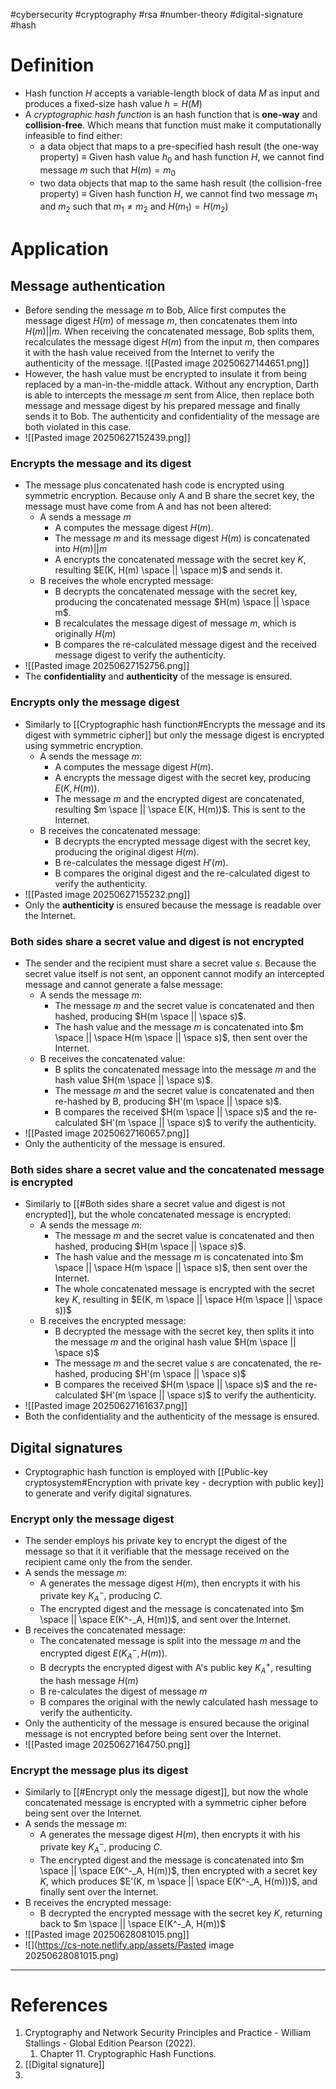 #cybersecurity   #cryptography #rsa  #number-theory #digital-signature #hash 

# Definition
- Hash function $H$ accepts a variable-length block of data $M$ as input and produces a fixed-size hash value $h = H(M)$
- A *cryptographic hash function* is an hash function that is **one-way** and **collision-free**. Which means that function must make it computationally infeasible to find either:
	- a data object that maps to a pre-specified hash result (the one-way property) $\equiv$ Given hash value $h_0$ and hash function $H$, we cannot find message $m$ such that $H(m)=m_0$  
	- two data objects that map to the same hash result (the collision-free property) $\equiv$ Given hash function $H$, we cannot find two message $m_1$ and $m_2$ such that $m_1 \neq m_2$ and $H(m_1) = H(m_2)$
# Application
## Message authentication
- Before sending the message $m$ to Bob, Alice first computes the message digest $H(m)$ of message $m$, then concatenates them into $H(m) || m$. When receiving the concatenated message, Bob splits them, recalculates the message digest $H(m)$ from the input $m$, then compares it with the hash value received from the Internet to verify the authenticity of the message. ![[Pasted image 20250627144651.png]]
- However, the hash value must be encrypted to insulate it from being replaced by a man-in-the-middle attack. Without any encryption, Darth is able to intercepts the message $m$ sent from Alice, then replace both message and message digest by his prepared message and finally sends it to Bob. The authenticity and confidentiality of the message are both violated in this case.
- ![[Pasted image 20250627152439.png]]
### Encrypts the message and its digest
- The message plus concatenated hash code is encrypted using symmetric encryption. Because only A and B share the secret key, the message must have come from A and has not been altered:
	- A sends a message $m$
		- A computes the message digest $H(m)$.
		- The message $m$ and its message digest $H(m)$ is concatenated into $H(m) || m$
		- A encrypts the concatenated message with the secret key $K$, resulting $E(K, H(m) \space || \space m)$ and sends it.
	- B receives the whole encrypted message:
		- B decrypts the concatenated message with the secret key, producing the concatenated message $H(m) \space || \space m$.
		- B recalculates the message digest of message $m$, which is originally $H(m)$
		- B compares the re-calculated message digest and the received message digest to verify the authenticity.
- ![[Pasted image 20250627152756.png]]
- The **confidentiality** and **authenticity** of the message is ensured.
### Encrypts only the message digest
- Similarly to [[Cryptographic hash function#Encrypts the message and its digest with symmetric cipher]] but only the message digest is encrypted using symmetric encryption. 
	- A sends the message $m$:
		- A computes the message digest $H(m)$.
		- A encrypts the message digest with the secret key, producing $E(K, H(m))$.
		- The message $m$ and the encrypted digest are concatenated, resulting $m \space || \space E(K, H(m))$. This is sent to the Internet.
	- B receives the concatenated message:
		- B decrypts the encrypted message digest with the secret key, producing the original digest $H(m)$.
		- B re-calculates the message digest $H'(m)$.
		- B compares the original digest and the re-calculated digest to verify the authenticity.
- ![[Pasted image 20250627155232.png]]
- Only the **authenticity** is ensured because the message is readable over the Internet.
### Both sides share a secret value and digest is not encrypted
- The sender and the recipient must share a secret value $s$. Because the secret value itself is not sent, an opponent cannot modify an intercepted message and cannot generate a false message:
	- A sends the message $m$:
		- The message $m$ and the secret value is concatenated and then hashed, producing $H(m \space || \space s)$.
		- The hash value and the message $m$ is concatenated into $m \space || \space H(m \space || \space s)$, then sent over the Internet.
	- B receives the concatenated value:
		- B splits the concatenated message into the message $m$ and the hash value $H(m \space || \space s)$.
		- The message $m$ and the secret value is concatenated and then re-hashed by B, producing $H'(m \space || \space s)$.
		- B compares the received $H(m \space || \space s)$ and the re-calculated $H'(m \space || \space s)$ to verify the authenticity.
- ![[Pasted image 20250627160657.png]]
- Only the authenticity of the message is ensured.
### Both sides share a secret value and the concatenated message is encrypted
- Similarly to [[#Both sides share a secret value and digest is not encrypted]], but the whole concatenated message is encrypted:
	- A sends the message $m$:
		- The message $m$ and the secret value is concatenated and then hashed, producing $H(m \space || \space s)$.
		- The hash value and the message $m$ is concatenated into $m \space || \space H(m \space || \space s)$, then sent over the Internet.
		- The whole concatenated message is encrypted with the secret key $K$, resulting in $E(K, m \space || \space H(m \space || \space s))$
	- B receives the encrypted message:
		- B decrypted the message with the secret key, then splits it into the message $m$ and the original hash value $H(m \space || \space s)$
		- The message $m$ and the secret value $s$ are concatenated, the re-hashed, producing $H'(m \space || \space s)$
		-  B compares the received $H(m \space || \space s)$ and the re-calculated $H'(m \space || \space s)$ to verify the authenticity.
- ![[Pasted image 20250627161637.png]]
- Both the confidentiality and the authenticity of the message is ensured.
## Digital signatures
- Cryptographic hash function is employed with [[Public-key cryptosystem#Encryption with private key - decryption with public key]] to generate and verify digital signatures.
### Encrypt only the message digest
- The sender employs his private key to encrypt the digest of the message so that it it verifiable that the message received on the recipient came only the from the sender.
- A sends the message $m$:
	- A generates the message digest $H(m)$, then encrypts it with his private key $K^-_A$, producing $C$.
	- The encrypted digest and the message is concatenated into $m \space || \space E(K^-_A, H(m))$, and sent over the Internet.
- B receives the concatenated message:
	- The concatenated message is split into the message $m$ and the encrypted digest $E(K^-_A, H(m))$.
	- B decrypts the encrypted digest with A's public key $K^+_A$, resulting the hash message $H(m)$
	- B re-calculates the digest of message $m$
	- B compares the original with the newly calculated hash message to verify the authenticity.
- Only the authenticity of the message is ensured because the original message is not encrypted before being sent over the Internet.
- ![[Pasted image 20250627164750.png]]
### Encrypt the message plus its digest
- Similarly to [[#Encrypt only the message digest]], but now the whole concatenated message is encrypted with a symmetric cipher before being sent over the Internet.
-  A sends the message $m$:
	- A generates the message digest $H(m)$, then encrypts it with his private key $K^-_A$, producing $C$.
	- The encrypted digest and the message is concatenated into $m \space || \space E(K^-_A, H(m))$, then encrypted with a secret key $K$, which produces $E'(K, m \space || \space E(K^-_A, H(m)))$, and finally sent over the Internet.
- B receives the encrypted message:
	- B decrypted the encrypted message with the secret key $K$, returning back to $m \space || \space E(K^-_A, H(m))$
- ![[Pasted image 20250628081015.png]]
- ![](https://cs-note.netlify.app/assets/Pasted image 20250628081015.png)
---
# References
1.  Cryptography and Network Security Principles and Practice - William Stallings -  Global Edition Pearson (2022).
	1. Chapter 11. Cryptographic Hash Functions.
2. [[Digital signature]]
3. 